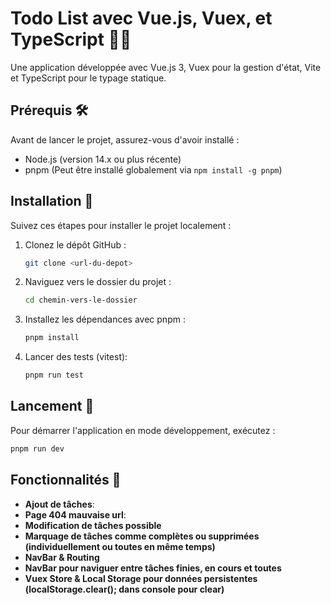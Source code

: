 # Todo List avec Vue.js, Vuex, et TypeScript 📝✅

Une application développée avec Vue.js 3, Vuex pour la gestion d'état, Vite et TypeScript pour le typage statique. 

## Prérequis 🛠️

Avant de lancer le projet, assurez-vous d'avoir installé :

- Node.js (version 14.x ou plus récente)
- pnpm (Peut être installé globalement via `npm install -g pnpm`)

## Installation 🔧

Suivez ces étapes pour installer le projet localement :

1. Clonez le dépôt GitHub :
    ```bash
    git clone <url-du-depot>
    ```
2. Naviguez vers le dossier du projet :
    ```bash
    cd chemin-vers-le-dossier
    ```
3. Installez les dépendances avec pnpm :
    ```bash
    pnpm install
    ```
4. Lancer des tests (vitest):
    ```bash
    pnpm run test
    ```
## Lancement 🚀

Pour démarrer l'application en mode développement, exécutez :

```bash
pnpm run dev
```

## Fonctionnalités 🌟

- **Ajout de tâches**:
- **Page 404 mauvaise url**:
- **Modification de tâches possible**
- **Marquage de tâches comme complètes ou supprimées (individuellement ou toutes en même temps)**
- **NavBar & Routing**
- **NavBar pour naviguer entre tâches finies, en cours et toutes**
- **Vuex Store & Local Storage pour données persistentes (localStorage.clear(); dans console pour clear)**



